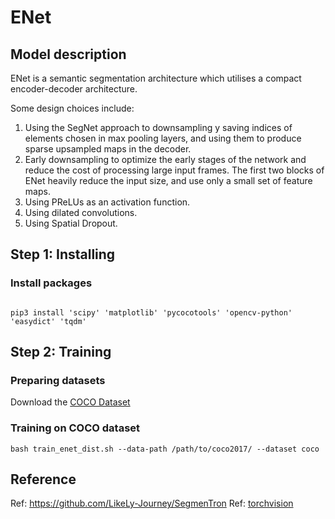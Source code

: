# ENet

## Model description

ENet is a semantic segmentation architecture which utilises a compact encoder-decoder architecture.

Some design choices include:
1. Using the SegNet approach to downsampling y saving indices of elements chosen in max pooling layers, and using them to produce sparse upsampled maps in the decoder.
2. Early downsampling to optimize the early stages of the network and reduce the cost of processing large input frames. The first two blocks of ENet heavily reduce the input size, and use only a small set of feature maps.
3. Using PReLUs as an activation function.
4. Using dilated convolutions.
5. Using Spatial Dropout.

## Step 1: Installing

### Install packages

```shell

pip3 install 'scipy' 'matplotlib' 'pycocotools' 'opencv-python' 'easydict' 'tqdm'

```

## Step 2: Training

### Preparing datasets

Download the [COCO Dataset](https://cocodataset.org/#home)

### Training on COCO dataset

```shell
bash train_enet_dist.sh --data-path /path/to/coco2017/ --dataset coco
```

## Reference

Ref: https://github.com/LikeLy-Journey/SegmenTron
Ref: [torchvision](../../torchvision/pytorch/README.md)
